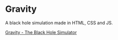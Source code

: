 # Gravity
A black hole simulation made in HTML, CSS and JS.

[Gravity - The Black Hole Simulator ](https://gravitational.netlify.app)
